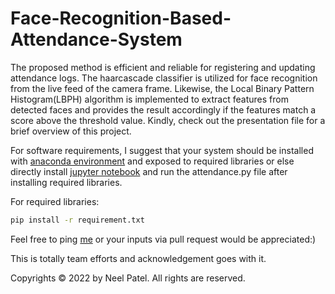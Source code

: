 # Face-Recognition-Based-Attendance-System
The proposed method is efficient and reliable for registering and updating attendance logs. The haarcascade classifier is utilized for face recognition from the live feed of the camera frame. Likewise, the Local Binary Pattern Histogram(LBPH) algorithm is implemented to extract features from detected faces and provides the result accordingly if the features match a score above the threshold value. Kindly, check out the presentation file for a brief overview of this project. 

For software requirements, I suggest that your system should be installed with <a href="https://www.anaconda.com/products/distribution" target="_blank" rel="noreferrer">anaconda environment</a> and exposed to required libraries or else directly install <a href="https://jupyter.org/install" target="_blank" rel="noreferrer">jupyter notebook</a> and run the attendance.py file after installing required libraries.

For required libraries:

```sh
pip install -r requirement.txt
```

Feel free to ping <a href="https://linktr.ee/neel_patel" target="_blank" rel="noreferrer">me</a> or your inputs via pull request would be appreciated:)

This is totally team efforts and acknowledgement goes with it.

Copyrights © 2022 by Neel Patel.
All rights are reserved.
